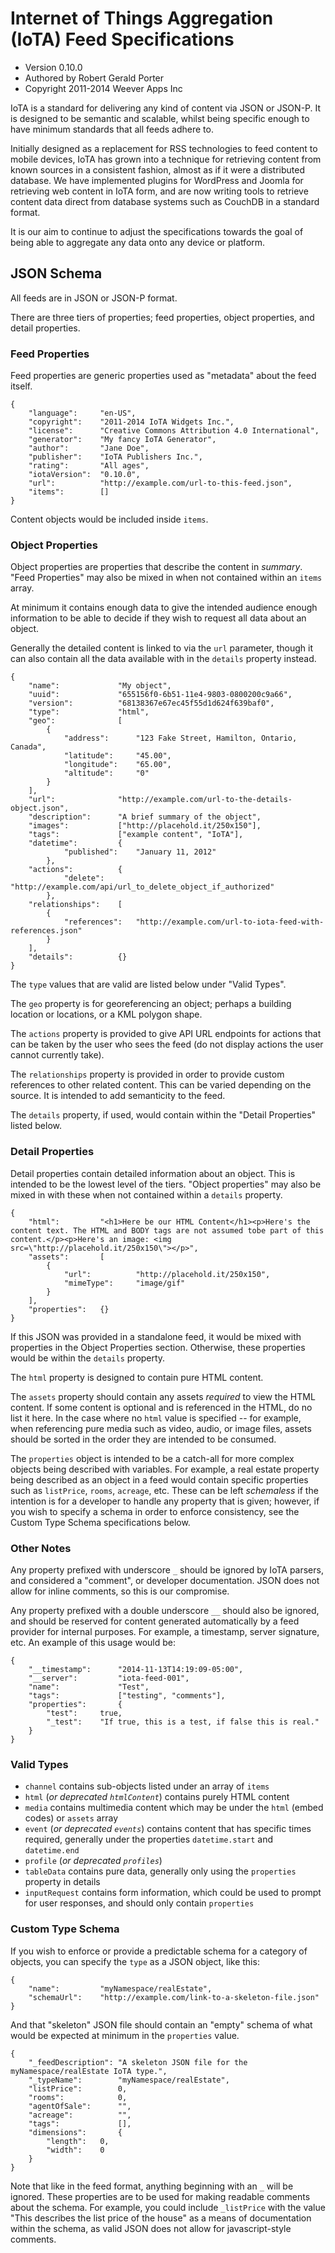 # Internet of Things Aggregation (IoTA) Feed Specifications
* Version 0.10.0
* Authored by Robert Gerald Porter 
* Copyright 2011-2014 Weever Apps Inc

IoTA is a standard for delivering any kind of content via JSON or JSON-P. It is designed to be semantic and scalable, whilst being specific enough to have minimum standards that all feeds adhere to.

Initially designed as a replacement for RSS technologies to feed content to mobile devices, IoTA has grown into a technique for retrieving content from known sources in a consistent fashion, almost as if it were a distributed database. We have implemented plugins for WordPress and Joomla for retrieving web content in IoTA form, and are now writing tools to retrieve content data direct from database systems such as CouchDB in a standard format.

It is our aim to continue to adjust the specifications towards the goal of being able to aggregate any data onto any device or platform.

## JSON Schema

All feeds are in JSON or JSON-P format. 

There are three tiers of properties; feed properties, object properties, and detail properties.

### Feed Properties
Feed properties are generic properties used as "metadata" about the feed itself. 

    {
        "language":     "en-US",
        "copyright":    "2011-2014 IoTA Widgets Inc.",
        "license":      "Creative Commons Attribution 4.0 International",
        "generator":    "My fancy IoTA Generator",
        "author":       "Jane Doe",
        "publisher":    "IoTA Publishers Inc.",
        "rating":       "All ages",
        "iotaVersion":  "0.10.0",
        "url":          "http://example.com/url-to-this-feed.json",
        "items":        []
    }

Content objects would be included inside `items`.

### Object Properties
Object properties are properties that describe the content in *summary*. "Feed Properties" may also be mixed in when not contained within an `items` array.

At minimum it contains enough data to give the intended audience enough information to be able to decide if they wish to request all data about an object. 

Generally the detailed content is linked to via the `url` parameter, though it can also contain all the data available with in the `details` property instead.

    {
        "name":             "My object",
        "uuid":             "655156f0-6b51-11e4-9803-0800200c9a66",
        "version":          "68138367e67ec45f55d1d624f639baf0",
        "type":             "html",
        "geo":              [
            {
                "address":      "123 Fake Street, Hamilton, Ontario, Canada",
                "latitude":     "45.00",
                "longitude":    "65.00",
                "altitude":     "0"
            }
        ],
        "url":              "http://example.com/url-to-the-details-object.json",
        "description":      "A brief summary of the object",
        "images":           ["http://placehold.it/250x150"],
        "tags":             ["example content", "IoTA"],
        "datetime":         {
                "published":    "January 11, 2012"
            },
        "actions":          {
                "delete":   "http://example.com/api/url_to_delete_object_if_authorized"
            },
        "relationships":    [
            {
                "references":   "http://example.com/url-to-iota-feed-with-references.json"
            }
        ],
        "details":          {}
    }
The `type` values that are valid are listed below under "Valid Types". 

The `geo` property is for georeferencing an object; perhaps a building location or locations, or a KML polygon shape. 

The `actions` property is provided to give API URL endpoints for actions that can be taken by the user who sees the feed (do not display actions the user cannot currently take). 

The `relationships` property is provided in order to provide custom references to other related content. This can be varied depending on the source. It is intended to add semanticity to the feed. 

The `details` property, if used, would contain within the "Detail Properties" listed below.

### Detail Properties
Detail properties contain detailed information about an object. This is intended to be the lowest level of the tiers. "Object properties" may also be mixed in with these when not contained within a `details` property. 

    {
        "html":         "<h1>Here be our HTML Content</h1><p>Here's the content text. The HTML and BODY tags are not assumed tobe part of this content.</p><p>Here's an image: <img src=\"http://placehold.it/250x150\"></p>",
        "assets":       [
            {
                "url":          "http://placehold.it/250x150",
                "mimeType":     "image/gif"
            }
        ],
        "properties":   {}
    }
If this JSON was provided in a standalone feed, it would be mixed with properties in the Object Properties section. Otherwise, these properties would be within the `details` property.

The `html` property is designed to contain pure HTML content.

The `assets` property should contain any assets *required* to view the HTML content. If some content is optional and is referenced in the HTML, do no list it here. In the case where no `html` value is specified -- for example, when referencing pure media such as video, audio, or image files, assets should be sorted in the order they are intended to be consumed.

The `properties` object is intended to be a catch-all for more complex objects being described with variables. For example, a real estate property being described as an object in a feed would contain specific properties such as `listPrice`, `rooms`, `acreage`, etc. These can be left *schemaless* if the intention is for a developer to handle any property that is given; however, if you wish to specify a schema in order to enforce consistency, see the Custom Type Schema specifications below.

### Other Notes
Any property prefixed with underscore `_` should be ignored by IoTA parsers, and considered a "comment", or developer documentation. JSON does not allow for inline comments, so this is our compromise.

Any property prefixed with a double underscore `__` should also be ignored, and should be reserved for content generated automatically by a feed provider for internal purposes. For example, a timestamp, server signature, etc. An example of this usage would be:

    {
        "__timestamp":      "2014-11-13T14:19:09-05:00",
        "__server":         "iota-feed-001",
        "name":             "Test",
        "tags":             ["testing", "comments"],
        "properties":       {
            "test":     true,
            "_test":    "If true, this is a test, if false this is real."
        }
    }

### Valid Types


* `channel` contains sub-objects listed under an array of `items`
* `html` (*or deprecated `htmlContent`*) contains purely HTML content
* `media` contains multimedia content which may be under the `html` (embed codes) or `assets` array 
* `event` (*or deprecated `events`*) contains content that has specific times required, generally under the properties `datetime.start` and `datetime.end`
* `profile` (*or deprecated `profiles`*)
* `tableData` contains pure data, generally only using the `properties` property in details
* `inputRequest` contains form information, which could be used to prompt for user responses, and should only contain `properties`

### Custom Type Schema

If you wish to enforce or provide a predictable schema for a category of objects, you can specify the `type` as a JSON object, like this:
    
    {
        "name":         "myNamespace/realEstate",
        "schemaUrl":    "http://example.com/link-to-a-skeleton-file.json"
    }

And that "skeleton" JSON file should contain an "empty" schema of what would be expected at minimum in the `properties` value.

    {
        "_feedDescription": "A skeleton JSON file for the myNamespace/realEstate IoTA type.",
        "_typeName":        "myNamespace/realEstate",
        "listPrice":        0,
        "rooms":            0,
        "agentOfSale":      "",
        "acreage":          "",
        "tags":             [],
        "dimensions":       {
            "length":   0,
            "width":    0
        }
    }
    
Note that like in the feed format, anything beginning with an `_` will be ignored. These properties are to be used for making readable comments about the schema. For example, you could include `_listPrice` with the value "This describes the list price of the house" as a means of documentation within the schema, as valid JSON does not allow for javascript-style comments.
